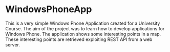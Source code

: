 # WindowsPhoneApp

This is a very simple Windows Phone Application created for a University Course. The aim of the project was to learn how to develop applications for Windows Phone. 
The application shows some interesting points in a map.
These interesting points are retrieved exploiting REST API from a web server.


